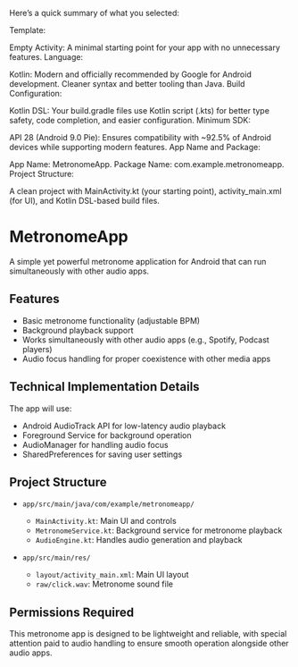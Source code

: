 Here’s a quick summary of what you selected:

Template:

Empty Activity: A minimal starting point for your app with no unnecessary features.
Language:

Kotlin: Modern and officially recommended by Google for Android development. Cleaner syntax and better tooling than Java.
Build Configuration:

Kotlin DSL: Your build.gradle files use Kotlin script (.kts) for better type safety, code completion, and easier configuration.
Minimum SDK:

API 28 (Android 9.0 Pie): Ensures compatibility with ~92.5% of Android devices while supporting modern features.
App Name and Package:

App Name: MetronomeApp.
Package Name: com.example.metronomeapp.
Project Structure:

A clean project with MainActivity.kt (your starting point), activity_main.xml (for UI), and Kotlin DSL-based build files.

# MetronomeApp

A simple yet powerful metronome application for Android that can run simultaneously with other audio apps.

## Features

- Basic metronome functionality (adjustable BPM)
- Background playback support
- Works simultaneously with other audio apps (e.g., Spotify, Podcast players)
- Audio focus handling for proper coexistence with other media apps

## Technical Implementation Details

The app will use:
- Android AudioTrack API for low-latency audio playback
- Foreground Service for background operation
- AudioManager for handling audio focus
- SharedPreferences for saving user settings

## Project Structure

- `app/src/main/java/com/example/metronomeapp/`
  - `MainActivity.kt`: Main UI and controls
  - `MetronomeService.kt`: Background service for metronome playback
  - `AudioEngine.kt`: Handles audio generation and playback
  
- `app/src/main/res/`
  - `layout/activity_main.xml`: Main UI layout
  - `raw/click.wav`: Metronome sound file

## Permissions Required

<uses-permission android:name="android.permission.FOREGROUND_SERVICE" />
<uses-permission android:name="android.permission.FOREGROUND_SERVICE_MEDIA_PLAYBACK" />

This metronome app is designed to be lightweight and reliable, with special attention paid to audio handling to ensure smooth operation alongside other audio apps.